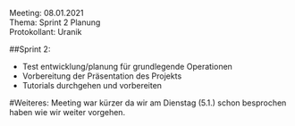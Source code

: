 Meeting: 08.01.2021  
Thema: Sprint 2 Planung   
Protokollant: Uranik  

##Sprint 2:
- Test entwicklung/planung für grundlegende Operationen
- Vorbereitung der Präsentation des Projekts
- Tutorials durchgehen und vorbereiten

#Weiteres:
Meeting war kürzer da wir am Dienstag (5.1.) schon besprochen haben wie wir weiter vorgehen. 
